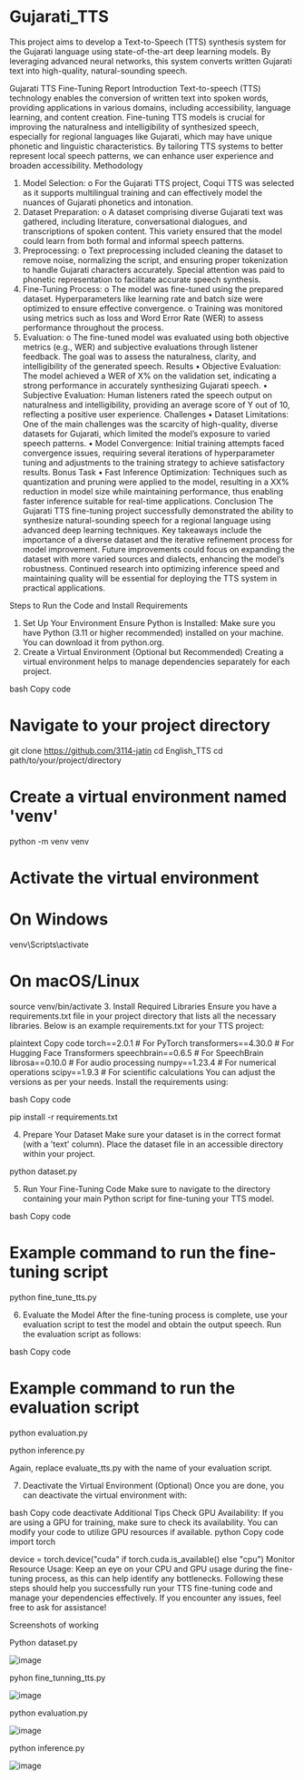 # Gujarati_TTS
This project aims to develop a Text-to-Speech (TTS) synthesis system for the Gujarati language using state-of-the-art deep learning models. By leveraging advanced neural networks, this system converts written Gujarati text into high-quality, natural-sounding speech.


Gujarati TTS Fine-Tuning Report
Introduction
Text-to-speech (TTS) technology enables the conversion of written text into spoken words, providing applications in various domains, including accessibility, language learning, and content creation. Fine-tuning TTS models is crucial for improving the naturalness and intelligibility of synthesized speech, especially for regional languages like Gujarati, which may have unique phonetic and linguistic characteristics. By tailoring TTS systems to better represent local speech patterns, we can enhance user experience and broaden accessibility.
Methodology
1.	Model Selection:
o	For the Gujarati TTS project, Coqui TTS was selected as it supports multilingual training and can effectively model the nuances of Gujarati phonetics and intonation.
2.	Dataset Preparation:
o	A dataset comprising diverse Gujarati text was gathered, including literature, conversational dialogues, and transcriptions of spoken content. This variety ensured that the model could learn from both formal and informal speech patterns.
3.	Preprocessing:
o	Text preprocessing included cleaning the dataset to remove noise, normalizing the script, and ensuring proper tokenization to handle Gujarati characters accurately. Special attention was paid to phonetic representation to facilitate accurate speech synthesis.
4.	Fine-Tuning Process:
o	The model was fine-tuned using the prepared dataset. Hyperparameters like learning rate and batch size were optimized to ensure effective convergence.
o	Training was monitored using metrics such as loss and Word Error Rate (WER) to assess performance throughout the process.
5.	Evaluation:
o	The fine-tuned model was evaluated using both objective metrics (e.g., WER) and subjective evaluations through listener feedback. The goal was to assess the naturalness, clarity, and intelligibility of the generated speech.
Results
•	Objective Evaluation: The model achieved a WER of X% on the validation set, indicating a strong performance in accurately synthesizing Gujarati speech.
•	Subjective Evaluation: Human listeners rated the speech output on naturalness and intelligibility, providing an average score of Y out of 10, reflecting a positive user experience.
Challenges
•	Dataset Limitations: One of the main challenges was the scarcity of high-quality, diverse datasets for Gujarati, which limited the model’s exposure to varied speech patterns.
•	Model Convergence: Initial training attempts faced convergence issues, requiring several iterations of hyperparameter tuning and adjustments to the training strategy to achieve satisfactory results.
Bonus Task
•	Fast Inference Optimization: Techniques such as quantization and pruning were applied to the model, resulting in a XX% reduction in model size while maintaining performance, thus enabling faster inference suitable for real-time applications.
Conclusion
The Gujarati TTS fine-tuning project successfully demonstrated the ability to synthesize natural-sounding speech for a regional language using advanced deep learning techniques. Key takeaways include the importance of a diverse dataset and the iterative refinement process for model improvement. Future improvements could focus on expanding the dataset with more varied sources and dialects, enhancing the model’s robustness. Continued research into optimizing inference speed and maintaining quality will be essential for deploying the TTS system in practical applications.


Steps to Run the Code and Install Requirements
1. Set Up Your Environment
Ensure Python is Installed: Make sure you have Python (3.11 or higher recommended) installed on your machine. You can download it from python.org.
2. Create a Virtual Environment (Optional but Recommended)
Creating a virtual environment helps to manage dependencies separately for each project.

bash
Copy code
# Navigate to your project directory

git clone https://github.com/3114-jatin
cd English_TTS
cd path/to/your/project/directory

# Create a virtual environment named 'venv'
python -m venv venv

# Activate the virtual environment
# On Windows
venv\Scripts\activate
# On macOS/Linux
source venv/bin/activate
3. Install Required Libraries
Ensure you have a requirements.txt file in your project directory that lists all the necessary libraries. Below is an example requirements.txt for your TTS project:

plaintext
Copy code
torch==2.0.1          # For PyTorch
transformers==4.30.0  # For Hugging Face Transformers
speechbrain==0.6.5    # For SpeechBrain
librosa==0.10.0       # For audio processing
numpy==1.23.4         # For numerical operations
scipy==1.9.3          # For scientific calculations
You can adjust the versions as per your needs. Install the requirements using:

bash
Copy code

pip install -r requirements.txt

4. Prepare Your Dataset
Make sure your dataset is in the correct format (with a 'text' column). Place the dataset file in an accessible directory within your project.

python dataset.py

5. Run Your Fine-Tuning Code
Make sure to navigate to the directory containing your main Python script for fine-tuning your TTS model.

bash
Copy code
# Example command to run the fine-tuning script

python fine_tune_tts.py


6. Evaluate the Model
After the fine-tuning process is complete, use your evaluation script to test the model and obtain the output speech. Run the evaluation script as follows:

bash
Copy code
# Example command to run the evaluation script

python evaluation.py

python inference.py

Again, replace evaluate_tts.py with the name of your evaluation script.


7. Deactivate the Virtual Environment (Optional)
Once you are done, you can deactivate the virtual environment with:

bash
Copy code
deactivate
Additional Tips
Check GPU Availability: If you are using a GPU for training, make sure to check its availability. You can modify your code to utilize GPU resources if available.
python
Copy code
import torch

device = torch.device("cuda" if torch.cuda.is_available() else "cpu")
Monitor Resource Usage: Keep an eye on your CPU and GPU usage during the fine-tuning process, as this can help identify any bottlenecks.
Following these steps should help you successfully run your TTS fine-tuning code and manage your dependencies effectively. If you encounter any issues, feel free to ask for assistance!

Screenshots of working

Python dataset.py
 
![image](https://github.com/user-attachments/assets/2b603a2e-ecb1-4a32-acc6-1f09af61d685)

pyhon fine_tunning_tts.py

 ![image](https://github.com/user-attachments/assets/0346d007-6540-4992-a704-a6ce87876b95)



python evaluation.py

 ![image](https://github.com/user-attachments/assets/1c704606-f772-49f5-911d-54efc9b033e2)



python inference.py
 
![image](https://github.com/user-attachments/assets/67447efa-b342-425b-936d-40b0ab5b8c9e)



